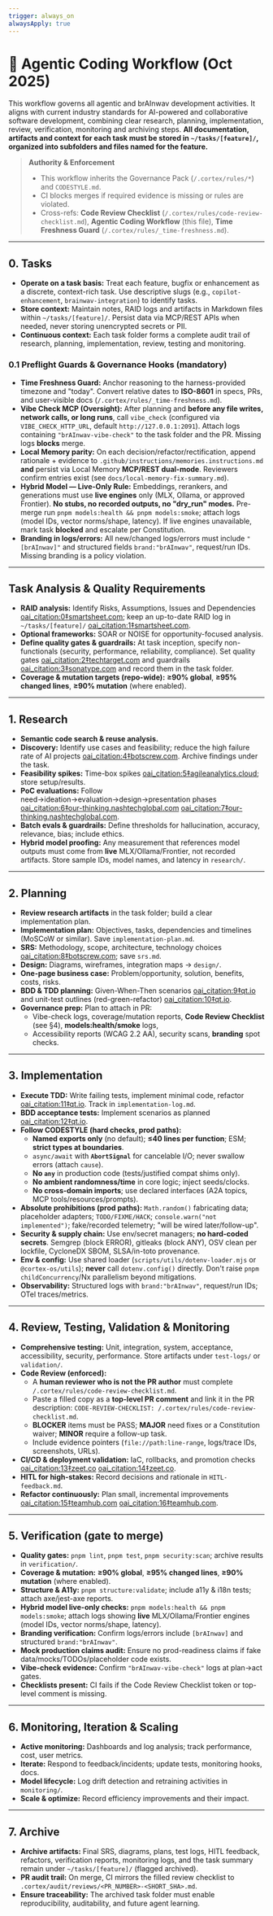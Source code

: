 ```yaml
---
trigger: always_on
alwaysApply: true
---
```

# 🔄 Agentic Coding Workflow (Oct 2025)

This workflow governs all agentic and brAInwav development activities. It aligns with current industry
standards for AI-powered and collaborative software development, combining clear research, planning, implementation,
review, verification, monitoring and archiving steps. **All documentation, artifacts and context for each task must
be stored in `~/tasks/[feature]/`, organized into subfolders and files named for the feature.**

> **Authority & Enforcement**
> - This workflow inherits the Governance Pack (`/.cortex/rules/*`) and `CODESTYLE.md`.
> - CI blocks merges if required evidence is missing or rules are violated.
> - Cross-refs: **Code Review Checklist** (`/.cortex/rules/code-review-checklist.md`), **Agentic Coding Workflow** (this file), **Time Freshness Guard** (`/.cortex/rules/_time-freshness.md`).

---

## 0. Tasks

- **Operate on a task basis:** Treat each feature, bugfix or enhancement as a discrete, context-rich task.
  Use descriptive slugs (e.g., `copilot-enhancement`, `brainwav-integration`) to identify tasks.
- **Store context:** Maintain notes, RAID logs and artifacts in Markdown files within `~/tasks/[feature]/`.
  Persist data via MCP/REST APIs when needed, never storing unencrypted secrets or PII.
- **Continuous context:** Each task folder forms a complete audit trail of research, planning, implementation,
  review, testing and monitoring.

### 0.1 Preflight Guards & Governance Hooks (mandatory)

- **Time Freshness Guard:** Anchor reasoning to the harness-provided timezone and "today". Convert relative dates
  to **ISO-8601** in specs, PRs, and user-visible docs (`/.cortex/rules/_time-freshness.md`).
- **Vibe Check MCP (Oversight):** After planning and **before any file writes, network calls, or long runs**,
  call `vibe_check` (configured via `VIBE_CHECK_HTTP_URL`, default `http://127.0.0.1:2091`). Attach logs containing
  `"brAInwav-vibe-check"` to the task folder and the PR. Missing logs **blocks** merge.
- **Local Memory parity:** On each decision/refactor/rectification, append rationale + evidence to
  `.github/instructions/memories.instructions.md` **and** persist via Local Memory **MCP/REST dual-mode**.
  Reviewers confirm entries exist (see `docs/local-memory-fix-summary.md`).
- **Hybrid Model — Live-Only Rule:** Embeddings, rerankers, and generations must use **live engines** only
  (MLX, Ollama, or approved Frontier). **No stubs, no recorded outputs, no "dry_run" modes.**
  Pre-merge run `pnpm models:health && pnpm models:smoke`; attach logs (model IDs, vector norms/shape, latency).
  If live engines unavailable, mark task **blocked** and escalate per Constitution.
- **Branding in logs/errors:** All new/changed logs/errors must include `"[brAInwav]"` and structured fields
  `brand:"brAInwav"`, request/run IDs. Missing branding is a policy violation.

---

## Task Analysis & Quality Requirements

- **RAID analysis:** Identify Risks, Assumptions, Issues and Dependencies
  [oai_citation:0‡smartsheet.com][raid-def]; keep an up-to-date RAID log in `~/tasks/[feature]/`
  [oai_citation:1‡smartsheet.com][raid-how].
- **Optional frameworks:** SOAR or NOISE for opportunity-focused analysis.
- **Define quality gates & guardrails:** At task inception, specify non-functionals (security, performance,
  reliability, compliance). Set quality gates [oai_citation:2‡techtarget.com][quality-gate] and guardrails
  [oai_citation:3‡sonatype.com][guardrails] and record them in the task folder.
- **Coverage & mutation targets (repo-wide):** **≥90% global**, **≥95% changed lines**, **≥90% mutation** (where enabled).

---

## 1. Research

- **Semantic code search & reuse analysis.**
- **Discovery:** Identify use cases and feasibility; reduce the high failure rate of AI projects
  [oai_citation:4‡botscrew.com][discovery-phase]. Archive findings under the task.
- **Feasibility spikes:** Time-box spikes [oai_citation:5‡agileanalytics.cloud][tech-spike]; store setup/results.
- **PoC evaluations:** Follow need→ideation→evaluation→design→presentation phases
  [oai_citation:6‡our-thinking.nashtechglobal.com][poc-phases]
  [oai_citation:7‡our-thinking.nashtechglobal.com][poc-step4].
- **Batch evals & guardrails:** Define thresholds for hallucination, accuracy, relevance, bias; include ethics.
- **Hybrid model proofing:** Any measurement that references model outputs must come from **live** MLX/Ollama/Frontier,
  not recorded artifacts. Store sample IDs, model names, and latency in `research/`.

---

## 2. Planning

- **Review research artifacts** in the task folder; build a clear implementation plan.
- **Implementation plan:** Objectives, tasks, dependencies and timelines (MoSCoW or similar).
  Save `implementation-plan.md`.
- **SRS:** Methodology, scope, architecture, technology choices
  [oai_citation:8‡botscrew.com][srs-example]; save `srs.md`.
- **Design:** Diagrams, wireframes, integration maps → `design/`.
- **One-page business case:** Problem/opportunity, solution, benefits, costs, risks.
- **BDD & TDD planning:** Given-When-Then scenarios [oai_citation:9‡qt.io][bdd-behavior] and unit-test
  outlines (red-green-refactor) [oai_citation:10‡qt.io][tdd-test].
- **Governance prep:** Plan to attach in PR:
  - Vibe-check logs, coverage/mutation reports, **Code Review Checklist** (see §4), **models:health/smoke** logs,
  - Accessibility reports (WCAG 2.2 AA), security scans, **branding** spot checks.

---

## 3. Implementation

- **Execute TDD:** Write failing tests, implement minimal code, refactor
  [oai_citation:11‡qt.io][tdd-cycle]. Track in `implementation-log.md`.
- **BDD acceptance tests:** Implement scenarios as planned
  [oai_citation:12‡qt.io][tdd-bdd-choice].
- **Follow CODESTYLE (hard checks, prod paths):**
  - **Named exports only** (no default); **≤40 lines per function**; ESM; **strict types at boundaries**.
  - `async/await` with **`AbortSignal`** for cancelable I/O; never swallow errors (attach `cause`).
  - **No `any`** in production code (tests/justified compat shims only).
  - **No ambient randomness/time** in core logic; inject seeds/clocks.
  - **No cross-domain imports**; use declared interfaces (A2A topics, MCP tools/resources/prompts).
- **Absolute prohibitions (prod paths):** `Math.random()` fabricating data; placeholder adapters;
  `TODO/FIXME/HACK`; `console.warn("not implemented")`; fake/recorded telemetry; "will be wired later/follow-up".
- **Security & supply chain:** Use env/secret managers; **no hard-coded secrets**.
  Semgrep (block ERROR), gitleaks (block ANY), OSV clean per lockfile, CycloneDX SBOM, SLSA/in-toto provenance.
- **Env & config:** Use shared loader (`scripts/utils/dotenv-loader.mjs` or `@cortex-os/utils`);
  **never** call `dotenv.config()` directly. Don't raise `pnpm childConcurrency`/Nx parallelism beyond mitigations.
- **Observability:** Structured logs with `brand:"brAInwav"`, request/run IDs; OTel traces/metrics.

---

## 4. Review, Testing, Validation & Monitoring

- **Comprehensive testing:** Unit, integration, system, acceptance, accessibility, security, performance.
  Store artifacts under `test-logs/` or `validation/`.
- **Code Review (enforced):**
  - A **human reviewer who is not the PR author** must complete `/.cortex/rules/code-review-checklist.md`.
  - Paste a filled copy as a **top-level PR comment** and link it in the PR description:
    `CODE-REVIEW-CHECKLIST: /.cortex/rules/code-review-checklist.md`.
  - **BLOCKER** items must be PASS; **MAJOR** need fixes or a Constitution waiver; **MINOR** require a follow-up task.
  - Include evidence pointers (`file://path:line-range`, logs/trace IDs, screenshots, URLs).
- **CI/CD & deployment validation:** IaC, rollbacks, and promotion checks
  [oai_citation:13‡zeet.co][deploy-post] [oai_citation:14‡zeet.co][deploy-ci].
- **HITL for high-stakes:** Record decisions and rationale in `HITL-feedback.md`.
- **Refactor continuously:** Plan small, incremental improvements
  [oai_citation:15‡teamhub.com][refactor-def]
  [oai_citation:16‡teamhub.com][refactor-need].

---

## 5. Verification (gate to merge)

- **Quality gates:** `pnpm lint`, `pnpm test`, `pnpm security:scan`; archive results in `verification/`.
- **Coverage & mutation:** **≥90% global**, **≥95% changed lines**, **≥90% mutation** (where enabled).
- **Structure & A11y:** `pnpm structure:validate`; include a11y & i18n tests; attach axe/jest-axe reports.
- **Hybrid model live-only checks:** `pnpm models:health && pnpm models:smoke`; attach logs showing **live** MLX/Ollama/Frontier engines (model IDs, vector norms/shape, latency).
- **Branding verification:** Confirm logs/errors include `[brAInwav]` and structured `brand:"brAInwav"`.
- **Mock production claims audit:** Ensure no prod-readiness claims if fake data/mocks/TODOs/placeholder code exists.
- **Vibe-check evidence:** Confirm `"brAInwav-vibe-check"` logs at plan→act gates.
- **Checklists present:** CI fails if the Code Review Checklist token or top-level comment is missing.

---

## 6. Monitoring, Iteration & Scaling

- **Active monitoring:** Dashboards and log analysis; track performance, cost, user metrics.
- **Iterate:** Respond to feedback/incidents; update tests, monitoring hooks, docs.
- **Model lifecycle:** Log drift detection and retraining activities in `monitoring/`.
- **Scale & optimize:** Record efficiency improvements and their impact.

---

## 7. Archive

- **Archive artifacts:** Final SRS, diagrams, plans, test logs, HITL feedback, refactors, verification reports,
  monitoring logs, and the task summary remain under `~/tasks/[feature]/` (flagged archived).
- **PR audit trail:** On merge, CI mirrors the filled review checklist to
  `.cortex/audit/reviews/<PR_NUMBER>-<SHORT_SHA>.md`.
- **Ensure traceability:** The archived task folder must enable reproducibility, auditability, and future agent learning.

[raid-def]: https://www.smartsheet.com/content/raid-project-management#:~:text=In%20project%20management%2C%20RAID%20stands,communication%20throughout%20the%20project%20lifecycle
[raid-how]: https://www.smartsheet.com/content/raid-project-management#:~:text=How%20to%20Do%20a%20RAID,Analysis
[quality-gate]: https://www.techtarget.com/searchsoftwarequality/definition/quality-gate#:~:text=A%20quality%20gate%20is%20a,to%20be%20addressed%20and%20resolved
[guardrails]: https://www.sonatype.com/blog/less-gates-more-guardrails-devsecops-lessons-learned-in-2017#:~:text=More%20guardrails
[discovery-phase]: https://botscrew.com/blog/discovery-phase-crafting-effective-ai-agent-project-roadmap/#:~:text=In%20the%20rapidly%20evolving%20landscape,to%20build%20resilient%20AI%20initiatives
[tech-spike]: https://www.agileanalytics.cloud/blog/what-is-a-spike-in-agile#:~:text=In%20Agile%20software%20development%2C%20a,before%20committing%20to%20full%20implementation
[poc-phases]: https://our-thinking.nashtechglobal.com/insights/proof-of-concept-phases#:~:text=What%20Are%20Proof%20of%20Concept,Phases
[poc-step4]: https://our-thinking.nashtechglobal.com/insights/proof-of-concept-phases#:~:text=%23%20Step%204%20,the%20Proof%20of%20Concept
[srs-example]: https://botscrew.com/blog/discovery-phase-crafting-effective-ai-agent-project-roadmap/#:~:text=Example%20Outcome%3A%20The%20AI%20Agent,Project%20Roadmap
[bdd-behavior]: https://www.qt.io/quality-assurance/blog/tdd-vs-bdd-comparison-testing-approaches#:~:text=Behavior
[tdd-test]: https://www.qt.io/quality-assurance/blog/tdd-vs-bdd-comparison-testing-approaches#:~:text=Test
[tdd-cycle]: https://www.qt.io/quality-assurance/blog/tdd-vs-bdd-comparison-testing-approaches#:~:text=Test
[tdd-bdd-choice]: https://www.qt.io/quality-assurance/blog/tdd-vs-bdd-comparison-testing-approaches#:~:text=TDD%20vs%20BDD%3A%20Making%20the,Choice%20for%20Your%20Project%27s%20Success
[deploy-post]: https://zeet.co/blog/deployment-automation#:~:text=Post,Solid%20Foundation
[deploy-ci]: https://zeet.co/blog/deployment-automation#:~:text=Continuous%20Integration%20
[refactor-def]: https://teamhub.com/blog/understanding-refactoring-techniques-in-software-development/#:~:text=Refactoring%2C%20in%20simple%20terms%2C%20refers,enhance%20readability%2C%20maintainability%2C%20and%20performance
[refactor-need]: https://teamhub.com/blog/understanding-refactoring-techniques-in-software-development/#:~:text=Identifying%20the%20Need%20for%20Refactoring
